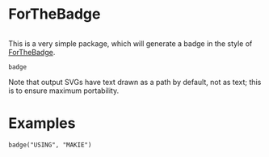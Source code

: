# ForTheBadge

```@index
```

This is a very simple package, which will generate a badge in the style of [ForTheBadge](https://forthebadge.com/).

```@docs
badge
```

Note that output SVGs have text drawn as a path by default, not as text; this is to ensure maximum portability.


# Examples

```@jldoctest
badge("USING", "MAKIE")
```
